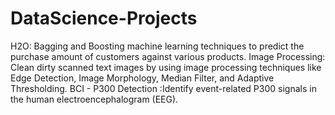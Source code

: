 # DataScience-Projects
H2O:  Bagging and Boosting machine learning techniques to predict the purchase amount of customers against various products.
Image Processing: Clean dirty scanned text images by using  image processing techniques like Edge Detection, Image Morphology, Median Filter, and Adaptive Thresholding.
BCI - P300 Detection :Identify event-related P300 signals in the human electroencephalogram (EEG).
